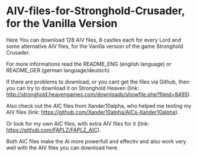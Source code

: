 # AIV-files-for-Stronghold-Crusader, for the Vanilla Version

Here You can download 128 AIV files, 8 castles each for every Lord and some alternative AIV files, for the Vanilla version of the game Stronghold Crusader.



For more informations read the README_ENG (english language) or README_GER (german language/deutsch)



If there are problems to download, or you cant get the files via Github, then you can try to download it on Stronghold Heaven
(link: http://stronghold.heavengames.com/downloads/showfile.php?fileid=8495).



Also check out the AIC files from Xander10alpha, who helped me testing my AIV files (link: https://github.com/Xander10alpha/AICs-Xander10alpha).

Or look for my own AIC files, with extra AIV files for it (link: https://github.com/FAPLZ/FAPLZ_AIC).

Both AIC files make the AI more powerfull and effectiv and also work very well with the AIV files you can download here.
